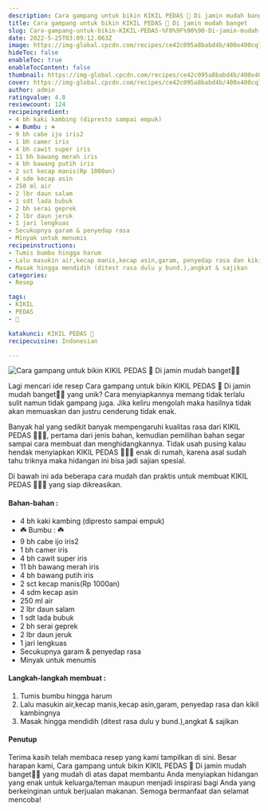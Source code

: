 ```yaml
---
description: Cara gampang untuk bikin KIKIL PEDAS 🐐 Di jamin mudah banget"
title: Cara gampang untuk bikin KIKIL PEDAS 🐐 Di jamin mudah banget
slug: Cara-gampang-untuk-bikin-KIKIL-PEDAS-%F0%9F%90%90-Di-jamin-mudah-banget
date: 2022-5-25T03:09:12.063Z
image: https://img-global.cpcdn.com/recipes/ce42c095a8babd4b/400x400cq70/photo.jpg
hideToc: false
enableToc: true
enableTocContent: false
thumbnail: https://img-global.cpcdn.com/recipes/ce42c095a8babd4b/400x400cq70/photo.jpg
cover: https://img-global.cpcdn.com/recipes/ce42c095a8babd4b/400x400cq70/photo.jpg
author: admin
ratingvalue: 4.8
reviewcount: 124
recipeingredient:
- 4 bh kaki kambing (dipresto sampai empuk)
- ☘️ Bumbu : ☘️
- 9 bh cabe ijo iris2
- 1 bh camer iris
- 4 bh cawit super iris
- 11 bh bawang merah iris
- 4 bh bawang putih iris
- 2 sct kecap manis(Rp 1000an)
- 4 sdm kecap asin
- 250 ml air
- 2 lbr daun salam
- 1 sdt lada bubuk
- 2 bh serai geprek
- 2 lbr daun jeruk
- 1 jari lengkuas
- Secukupnya garam & penyedap rasa
- Minyak untuk menumis
recipeinstructions:
- Tumis bumbu hingga harum
- Lalu masukin air,kecap manis,kecap asin,garam, penyedap rasa dan kikil kambingnya
- Masak hingga mendidih (ditest rasa dulu y bund.),angkat & sajikan
categories:
- Resep

tags:
- KIKIL
- PEDAS
- 🐐

katakunci: KIKIL PEDAS 🐐
recipecuisine: Indonesian

---
```


![Cara gampang untuk bikin KIKIL PEDAS 🐐 Di jamin mudah banget👩‍🍳](https://img-global.cpcdn.com/recipes/ce42c095a8babd4b/400x400cq70/photo.jpg)

Lagi mencari ide resep Cara gampang untuk bikin KIKIL PEDAS 🐐 Di jamin mudah banget👩‍🍳 yang unik? Cara menyiapkannya memang tidak terlalu sulit namun tidak gampang juga. Jika keliru mengolah maka hasilnya tidak akan memuaskan dan justru cenderung tidak enak.

Banyak hal yang sedikit banyak mempengaruhi kualitas rasa dari KIKIL PEDAS 🐐👩‍🍳, pertama dari jenis bahan, kemudian pemilihan bahan segar sampai cara membuat dan menghidangkannya. Tidak usah pusing kalau hendak menyiapkan KIKIL PEDAS 🐐👩‍🍳 enak di rumah, karena asal sudah tahu triknya maka hidangan ini bisa jadi sajian spesial.

Di bawah ini ada beberapa cara mudah dan praktis untuk membuat KIKIL PEDAS 🐐👩‍🍳 yang siap dikreasikan.

<!--inarticleads1-->

#### Bahan-bahan :

- 4 bh kaki kambing (dipresto sampai empuk)
- ☘️ Bumbu : ☘️
- 9 bh cabe ijo iris2
- 1 bh camer iris
- 4 bh cawit super iris
- 11 bh bawang merah iris
- 4 bh bawang putih iris
- 2 sct kecap manis(Rp 1000an)
- 4 sdm kecap asin
- 250 ml air
- 2 lbr daun salam
- 1 sdt lada bubuk
- 2 bh serai geprek
- 2 lbr daun jeruk
- 1 jari lengkuas
- Secukupnya garam & penyedap rasa
- Minyak untuk menumis

<!--inarticleads2-->

#### Langkah-langkah membuat :

1. Tumis bumbu hingga harum
1. Lalu masukin air,kecap manis,kecap asin,garam, penyedap rasa dan kikil kambingnya
1. Masak hingga mendidih (ditest rasa dulu y bund.),angkat & sajikan

#### Penutup

Terima kasih telah membaca resep yang kami tampilkan di sini. Besar harapan kami, Cara gampang untuk bikin KIKIL PEDAS 🐐 Di jamin mudah banget👩‍🍳 yang mudah di atas dapat membantu Anda menyiapkan hidangan yang enak untuk keluarga/teman maupun menjadi inspirasi bagi Anda yang berkeinginan untuk berjualan makanan. Semoga bermanfaat dan selamat mencoba!